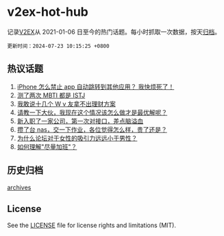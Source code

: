 # v2ex-hot-hub

 记录[V2EX](https://www.v2ex.com/)从 2021-01-06 日至今的热门话题。每小时抓取一次数据，按天[归档](archives)。

`更新时间：2024-07-23 10:15:25 +0800`

## 热议话题

1. [iPhone 怎么禁止 app 自动跳转到其他应用？ 我快烦死了！](https://www.v2ex.com/t/1059047)
1. [测了两次 MBTI 都是 ISTJ](https://www.v2ex.com/t/1059050)
1. [我敢说十几个 W v 友拿不出理财方案](https://www.v2ex.com/t/1059173)
1. [请教一下大伙，我现在这个情况该怎么做才是最优解呢？](https://www.v2ex.com/t/1059130)
1. [新入职了一家公司，第一次对接口，差点脑溢血](https://www.v2ex.com/t/1059222)
1. [攒了台 nas，交一下作业，各位觉得怎么样，贵了还是？](https://www.v2ex.com/t/1059049)
1. [为什么论坛对于女性的吸引力远远小于男性？](https://www.v2ex.com/t/1059299)
1. [如何理解"尽量加班"？](https://www.v2ex.com/t/1059232)

## 历史归档

[archives](archives)

## License

See the [LICENSE](LICENSE) file for license rights and limitations (MIT).

